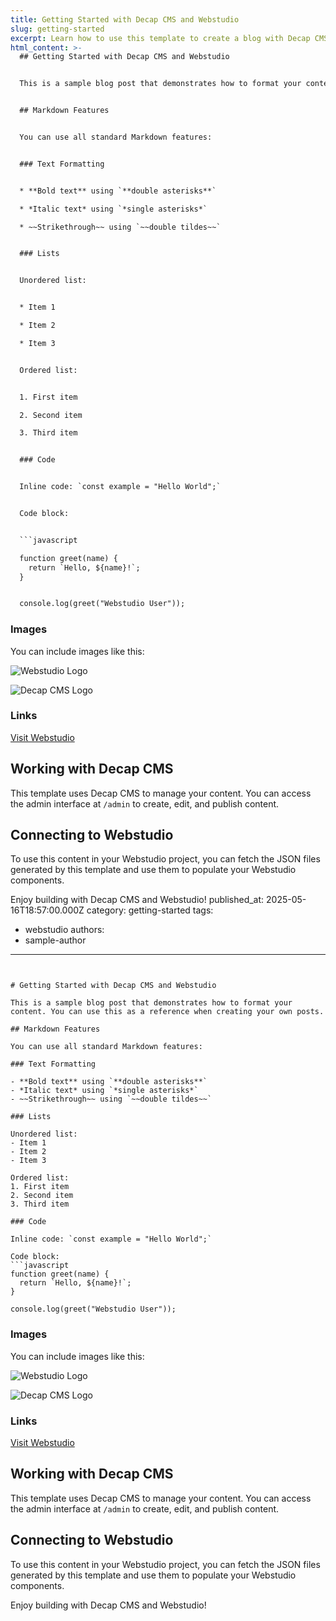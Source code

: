 ```yaml
---
title: Getting Started with Decap CMS and Webstudio
slug: getting-started
excerpt: Learn how to use this template to create a blog with Decap CMS and Webstudio.
html_content: >-
  ## Getting Started with Decap CMS and Webstudio


  This is a sample blog post that demonstrates how to format your content. You can use this as a reference when creating your own posts.


  ## Markdown Features


  You can use all standard Markdown features:


  ### Text Formatting


  * **Bold text** using `**double asterisks**`

  * *Italic text* using `*single asterisks*`

  * ~~Strikethrough~~ using `~~double tildes~~`


  ### Lists


  Unordered list:


  * Item 1

  * Item 2

  * Item 3


  Ordered list:


  1. First item

  2. Second item

  3. Third item


  ### Code


  Inline code: `const example = "Hello World";`


  Code block:


  ```javascript

  function greet(name) {
    return `Hello, ${name}!`;
  }


  console.log(greet("Webstudio User"));

  ```


  ### Images


  You can include images like this:


  ![Webstudio Logo](/images/uploads/webstudio.svg)


  ![Decap CMS Logo](/images/uploads/decap-cms.svg)


  ### Links


  [Visit Webstudio](https://webstudio.is)


  ## Working with Decap CMS


  This template uses Decap CMS to manage your content. You can access the admin interface at `/admin` to create, edit, and publish content.


  ## Connecting to Webstudio


  To use this content in your Webstudio project, you can fetch the JSON files generated by this template and use them to populate your Webstudio components.


  Enjoy building with Decap CMS and Webstudio!
published_at: 2025-05-16T18:57:00.000Z
category: getting-started
tags:
  - webstudio
authors:
  - sample-author
---
```


# Getting Started with Decap CMS and Webstudio

This is a sample blog post that demonstrates how to format your content. You can use this as a reference when creating your own posts.

## Markdown Features

You can use all standard Markdown features:

### Text Formatting

- **Bold text** using `**double asterisks**`
- *Italic text* using `*single asterisks*`
- ~~Strikethrough~~ using `~~double tildes~~`

### Lists

Unordered list:
- Item 1
- Item 2
- Item 3

Ordered list:
1. First item
2. Second item
3. Third item

### Code

Inline code: `const example = "Hello World";`

Code block:
```javascript
function greet(name) {
  return `Hello, ${name}!`;
}

console.log(greet("Webstudio User"));
```

### Images

You can include images like this:

![Webstudio Logo](/images/uploads/webstudio.svg)

![Decap CMS Logo](/images/uploads/decap-cms.svg)

### Links

[Visit Webstudio](https://webstudio.is)

## Working with Decap CMS

This template uses Decap CMS to manage your content. You can access the admin interface at `/admin` to create, edit, and publish content.

## Connecting to Webstudio

To use this content in your Webstudio project, you can fetch the JSON files generated by this template and use them to populate your Webstudio components.

Enjoy building with Decap CMS and Webstudio!
